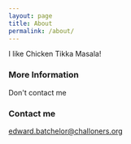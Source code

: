 ```yaml
---
layout: page
title: About
permalink: /about/
---
```


I like Chicken Tikka Masala!

### More Information

Don't contact me
### Contact me

[edward.batchelor@challoners.org](edward.batchelor@challoners.org)
